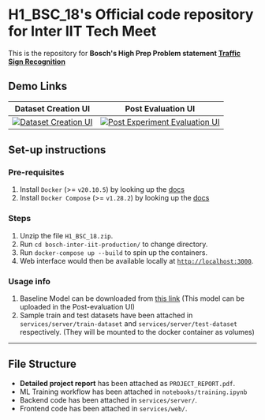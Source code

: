 # H1_BSC_18's Official code repository for Inter IIT Tech Meet

This is the repository for **Bosch's High Prep Problem statement [Traffic Sign Recognition](https://interiit-tech.org/events/traffic_sign_recognition)**

## Demo Links

|                                                                          <b>Dataset Creation UI</b>                                                                           |                                                                                <b>Post Evaluation UI</b>                                                                                |
| :---------------------------------------------------------------------------------------------------------------------------------------------------------------------------: | :-------------------------------------------------------------------------------------------------------------------------------------------------------------------------------------: |
| <a href="https://youtu.be/__GSd56tybM" target="_blank" rel="noopener noreferrer"><img src="https://img.youtube.com/vi/__GSd56tybM/default.jpg" alt="Dataset Creation UI"></a> | <a href="https://youtu.be/RDlAl-uT918" target="_blank" rel="noopener noreferrer"><img src="https://img.youtube.com/vi/RDlAl-uT918/default.jpg" alt="Post Experiment Evaluation UI"></a> |

## Set-up instructions

### Pre-requisites

1. Install `Docker` (>= `v20.10.5`) by looking up the
   [docs](https://docs.docker.com/get-docker/)
2. Install `Docker Compose` (>= `v1.28.2`) by looking up the
   [docs](https://docs.docker.com/compose/install/)

### Steps

1. Unzip the file `H1_BSC_18.zip`.
2. Run `cd bosch-inter-iit-production/` to change directory.
3. Run `docker-compose up --build` to spin up the containers.
4. Web interface would then be available locally at [`http://localhost:3000`](http://localhost:3000).

### Usage info

1. Baseline Model can be downloaded from [this link](https://drive.google.com/file/d/19HdNYmaXwmDZMWviMV6rh8BqdVGexxqp/view?usp=sharing) (This model can be uploaded in the Post-evaluation UI)
2. Sample train and test datasets have been attached in `services/server/train-dataset` and `services/server/test-dataset` respectively. (They will be mounted to the docker container as volumes)

---

## File Structure

- **Detailed project report** has been attached as `PROJECT_REPORT.pdf`.
- ML Training workflow has been attached in `notebooks/training.ipynb`
- Backend code has been attached in `services/server/`.
- Frontend code has been attached in `services/web/`.

